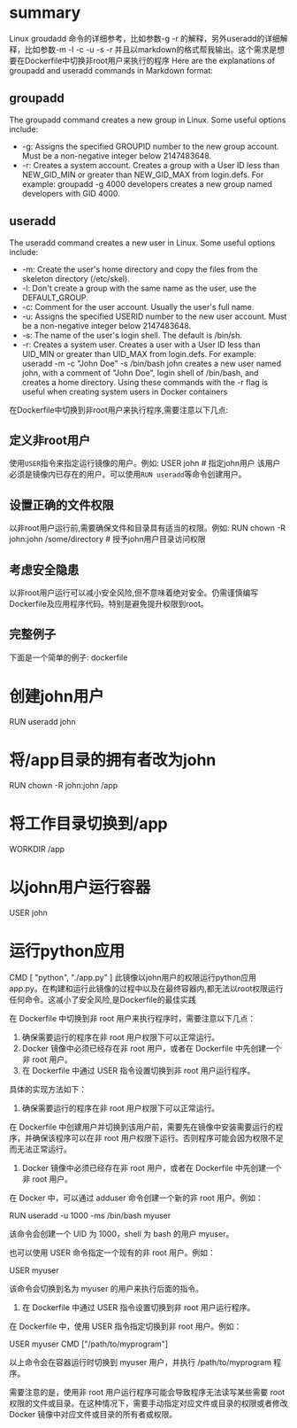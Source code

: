 # summary
Linux groudadd 命令的详细参考，比如参数-g -r 的解释，另外useradd的详细解释，比如参数-m -l -c -u -s -r 并且以markdown的格式帮我输出。这个需求是想要在Dockerfile中切换非root用户来执行的程序
Here are the explanations of groupadd and useradd commands in Markdown format:
## groupadd
The groupadd command creates a new group in Linux. Some useful options include:
- -g: Assigns the specified GROUPID number to the new group account. Must be a non-negative integer below 2147483648.  
- -r: Creates a system account. Creates a group with a User ID less than NEW_GID_MIN or greater than NEW_GID_MAX from login.defs.
For example:
groupadd -g 4000 developers  creates a new group named developers with GID 4000.
## useradd
The useradd command creates a new user in Linux. Some useful options include: 
- -m: Create the user's home directory and copy the files from the skeleton directory (/etc/skel).  
- -l: Don't create a group with the same name as the user, use the DEFAULT_GROUP.   
- -c: Comment for the user account. Usually the user's full name. 
- -u: Assigns the specified USERID number to the new user account. Must be a non-negative integer below 2147483648.  
- -s: The name of the user's login shell. The default is /bin/sh.  
- -r: Creates a system user. Creates a user with a User ID less than UID_MIN or greater than UID_MAX from login.defs. 
For example:
useradd -m -c "John Doe" -s /bin/bash john
creates a new user named john, with a comment of "John Doe", login shell of /bin/bash, and creates a home directory.
Using these commands with the -r flag is useful when creating system users in Docker containers

在Dockerfile中切换到非root用户来执行程序,需要注意以下几点:
## 定义非root用户
使用`USER`指令来指定运行镜像的用户。例如:
USER john   # 指定john用户
该用户必须是镜像内已存在的用户。可以使用`RUN useradd`等命令创建用户。
## 设置正确的文件权限
以非root用户运行前,需要确保文件和目录具有适当的权限。例如:
RUN chown -R john:john /some/directory  # 授予john用户目录访问权限
## 考虑安全隐患
以非root用户运行可以减小安全风险,但不意味着绝对安全。仍需谨慎编写Dockerfile及应用程序代码。特别是避免提升权限到root。
## 完整例子
下面是一个简单的例子:
dockerfile
# 创建john用户
RUN useradd john

# 将/app目录的拥有者改为john
RUN chown -R john:john /app

# 将工作目录切换到/app
WORKDIR /app

# 以john用户运行容器
USER john

# 运行python应用
CMD [ "python", "./app.py" ]
此镜像以john用户的权限运行python应用app.py。在构建和运行此镜像的过程中以及在最终容器内,都无法以root权限运行任何命令。这减小了安全风险,是Dockerfile的最佳实践


在 Dockerfile 中切换到非 root 用户来执行程序时，需要注意以下几点：

1. 确保需要运行的程序在非 root 用户权限下可以正常运行。
2. Docker 镜像中必须已经存在非 root 用户，或者在 Dockerfile 中先创建一个非 root 用户。
3. 在 Dockerfile 中通过 USER 指令设置切换到非 root 用户运行程序。

具体的实现方法如下：

1. 确保需要运行的程序在非 root 用户权限下可以正常运行。

在 Dockerfile 中创建用户并切换到该用户前，需要先在镜像中安装需要运行的程序，并确保该程序可以在非 root 用户权限下运行。否则程序可能会因为权限不足而无法正常运行。

1. Docker 镜像中必须已经存在非 root 用户，或者在 Dockerfile 中先创建一个非 root 用户。

在 Docker 中，可以通过 adduser 命令创建一个新的非 root 用户。例如：

RUN useradd -u 1000 -ms /bin/bash myuser

该命令会创建一个 UID 为 1000，shell 为 bash 的用户 myuser。

也可以使用 USER 命令指定一个现有的非 root 用户。例如：

USER myuser

该命令会切换到名为 myuser 的用户来执行后面的指令。

1. 在 Dockerfile 中通过 USER 指令设置切换到非 root 用户运行程序。

在 Dockerfile 中，使用 USER 指令指定切换到非 root 用户。例如：

USER myuser
CMD ["/path/to/myprogram"]

以上命令会在容器运行时切换到 myuser 用户，并执行 /path/to/myprogram 程序。

需要注意的是，使用非 root 用户运行程序可能会导致程序无法读写某些需要 root 权限的文件或目录。在这种情况下，需要手动指定对应文件或目录的权限或者修改 Docker 镜像中对应文件或目录的所有者或权限。

